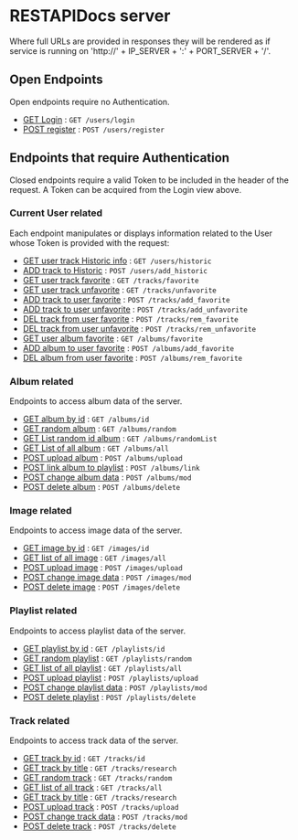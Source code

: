 # RESTAPIDocs server

Where full URLs are provided in responses they will be rendered as if service
is running on 'http://' + IP_SERVER + ':' + PORT_SERVER + '/'.

## Open Endpoints

Open endpoints require no Authentication.

* [GET Login]() : `GET /users/login`
* [POST register]() : `POST /users/register`

## Endpoints that require Authentication

Closed endpoints require a valid Token to be included in the header of the
request. A Token can be acquired from the Login view above.

### Current User related

Each endpoint manipulates or displays information related to the User whose
Token is provided with the request:

* [GET user track Historic info]() : `GET /users/historic`
* [ADD track to Historic]() : `POST /users/add_historic`
* [GET user track favorite]() : `GET /tracks/favorite`
* [GET user track unfavorite]() : `GET /tracks/unfavorite`
* [ADD track to user favorite]() : `POST /tracks/add_favorite`
* [ADD track to user unfavorite]() : `POST /tracks/add_unfavorite`
* [DEL track from user favorite]() : `POST /tracks/rem_favorite`
* [DEL track from user unfavorite]() : `POST /tracks/rem_unfavorite`
* [GET user album favorite]() : `GET /albums/favorite`
* [ADD album to user favorite]() : `POST /albums/add_favorite`
* [DEL album from user favorite]() : `POST /albums/rem_favorite`


### Album related

Endpoints to access album data of the server.

* [GET album by id]() : `GET /albums/id`
* [GET random album]() : `GET /albums/random`
* [GET List random id album]() : `GET /albums/randomList`
* [GET List of all album]() : `GET /albums/all`
* [POST upload album]() : `POST /albums/upload`
* [POST link album to playlist]() : `POST /albums/link`
* [POST change album data]() : `POST /albums/mod`
* [POST delete album]() : `POST /albums/delete`

### Image related

Endpoints to access image data of the server.

* [GET image by id]() : `GET /images/id`
* [GET list of all image]() : `GET /images/all`
* [POST upload image]() : `POST /images/upload`
* [POST change image data]() : `POST /images/mod`
* [POST delete image]() : `POST /images/delete`


### Playlist related

Endpoints to access playlist data of the server.

* [GET playlist by id]() : `GET /playlists/id`
* [GET random playlist]() : `GET /playlists/random`
* [GET list of all playlist]() : `GET /playlists/all`
* [POST upload playlist]() : `POST /playlists/upload`
* [POST change playlist data]() : `POST /playlists/mod`
* [POST delete playlist]() : `POST /playlists/delete`


### Track related

Endpoints to access track data of the server.

* [GET track by id]() : `GET /tracks/id`
* [GET track by title]() : `GET /tracks/research`
* [GET random track]() : `GET /tracks/random`
* [GET list of all track]() : `GET /tracks/all`
* [GET track by title]() : `GET /tracks/research`
* [POST upload track]() : `POST /tracks/upload`
* [POST change track data]() : `POST /tracks/mod`
* [POST delete track]() : `POST /tracks/delete`
